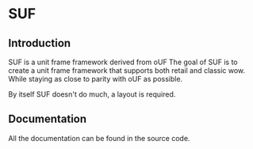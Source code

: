 # SUF


## Introduction

SUF is a unit frame framework derived from oUF 
The goal of SUF is to create a unit frame framework that supports both retail and classic wow. While staying as close to parity with oUF as possible.

By itself SUF doesn't do much, a layout is required.

## Documentation

All the documentation can be found in the source code.  
